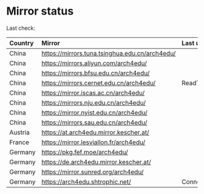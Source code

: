 <script src="./time.js"></script>
# Mirror status
Last check: <script type="text/javascript">localize(1753025166.738369);</script>

|Country|Mirror|Last update|
|:------|:-----|:----------|
|China|https://mirrors.tuna.tsinghua.edu.cn/arch4edu/|<script type="text/javascript">localize(1752994001);</script>|
|China|https://mirrors.aliyun.com/arch4edu/|<script type="text/javascript">localize(1752994001);</script>|
|China|https://mirrors.bfsu.edu.cn/arch4edu/|<script type="text/javascript">localize(1752994001);</script>|
|China|https://mirrors.cernet.edu.cn/arch4edu/|ReadTimeout|
|China|https://mirror.iscas.ac.cn/arch4edu/|<script type="text/javascript">localize(1752994001);</script>|
|China|https://mirrors.nju.edu.cn/arch4edu/|<script type="text/javascript">localize(1752951143);</script>|
|China|https://mirror.nyist.edu.cn/arch4edu/|<script type="text/javascript">localize(1752951143);</script>|
|China|https://mirrors.sau.edu.cn/arch4edu/|<script type="text/javascript">localize(1752259981);</script>|
|Austria|https://at.arch4edu.mirror.kescher.at/|<script type="text/javascript">localize(1752994001);</script>|
|France|https://mirror.lesviallon.fr/arch4edu/|<script type="text/javascript">localize(1752994001);</script>|
|Germany|https://pkg.fef.moe/arch4edu/|<script type="text/javascript">localize(1752994001);</script>|
|Germany|https://de.arch4edu.mirror.kescher.at/|<script type="text/javascript">localize(1752994001);</script>|
|Germany|https://mirror.sunred.org/arch4edu/|<script type="text/javascript">localize(1752994001);</script>|
|Germany|https://arch4edu.shtrophic.net/|ConnectionError|

<script src="./tablefilter/tablefilter.js"></script>
<script src="./table.js"></script>